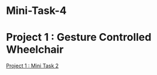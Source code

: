 # Mini-Task-4    
# Project 1 : Gesture Controlled Wheelchair     
[Project 1 : Mini Task 2](https://github.com/Jayanth2209/Mini-Task-2/blob/master/Project%201.md)     

